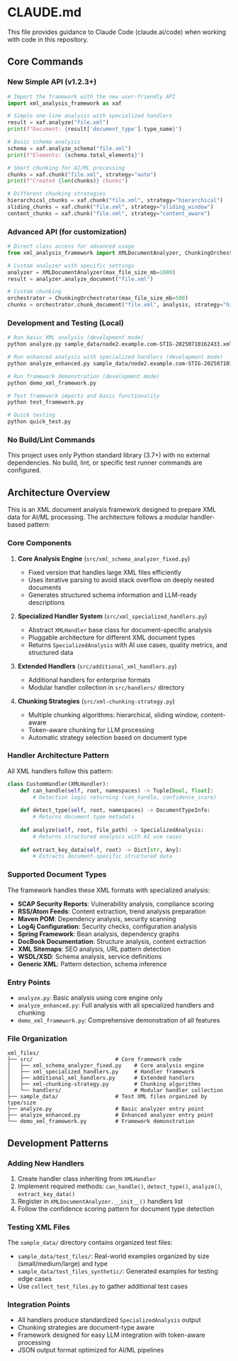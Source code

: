 # CLAUDE.md

This file provides guidance to Claude Code (claude.ai/code) when working with code in this repository.

## Core Commands

### New Simple API (v1.2.3+)
```python
# Import the framework with the new user-friendly API
import xml_analysis_framework as xaf

# Simple one-line analysis with specialized handlers
result = xaf.analyze("file.xml")
print(f"Document: {result['document_type'].type_name}")

# Basic schema analysis
schema = xaf.analyze_schema("file.xml")
print(f"Elements: {schema.total_elements}")

# Smart chunking for AI/ML processing
chunks = xaf.chunk("file.xml", strategy="auto")
print(f"Created {len(chunks)} chunks")

# Different chunking strategies
hierarchical_chunks = xaf.chunk("file.xml", strategy="hierarchical")
sliding_chunks = xaf.chunk("file.xml", strategy="sliding_window")
content_chunks = xaf.chunk("file.xml", strategy="content_aware")
```

### Advanced API (for customization)
```python
# Direct class access for advanced usage
from xml_analysis_framework import XMLDocumentAnalyzer, ChunkingOrchestrator

# Custom analyzer with specific settings
analyzer = XMLDocumentAnalyzer(max_file_size_mb=1000)
result = analyzer.analyze_document("file.xml")

# Custom chunking
orchestrator = ChunkingOrchestrator(max_file_size_mb=500)
chunks = orchestrator.chunk_document("file.xml", analysis, strategy="hierarchical")
```

### Development and Testing (Local)
```bash
# Run basic XML analysis (development mode)
python analyze.py sample_data/node2.example.com-STIG-20250710162433.xml

# Run enhanced analysis with specialized handlers (development mode)
python analyze_enhanced.py sample_data/node2.example.com-STIG-20250710162433.xml

# Run framework demonstration (development mode)
python demo_xml_framework.py

# Test framework imports and basic functionality
python test_framework.py

# Quick testing
python quick_test.py
```

### No Build/Lint Commands
This project uses only Python standard library (3.7+) with no external dependencies. No build, lint, or specific test runner commands are configured.

## Architecture Overview

This is an XML document analysis framework designed to prepare XML data for AI/ML processing. The architecture follows a modular handler-based pattern:

### Core Components

1. **Core Analysis Engine** (`src/xml_schema_analyzer_fixed.py`)
   - Fixed version that handles large XML files efficiently
   - Uses iterative parsing to avoid stack overflow on deeply nested documents
   - Generates structured schema information and LLM-ready descriptions

2. **Specialized Handler System** (`src/xml_specialized_handlers.py`)
   - Abstract `XMLHandler` base class for document-specific analysis
   - Pluggable architecture for different XML document types
   - Returns `SpecializedAnalysis` with AI use cases, quality metrics, and structured data

3. **Extended Handlers** (`src/additional_xml_handlers.py`)
   - Additional handlers for enterprise formats
   - Modular handler collection in `src/handlers/` directory

4. **Chunking Strategies** (`src/xml-chunking-strategy.py`)
   - Multiple chunking algorithms: hierarchical, sliding window, content-aware
   - Token-aware chunking for LLM processing
   - Automatic strategy selection based on document type

### Handler Architecture Pattern

All XML handlers follow this pattern:
```python
class CustomHandler(XMLHandler):
    def can_handle(self, root, namespaces) -> Tuple[bool, float]:
        # Detection logic returning (can_handle, confidence_score)
        
    def detect_type(self, root, namespaces) -> DocumentTypeInfo:
        # Returns document type metadata
        
    def analyze(self, root, file_path) -> SpecializedAnalysis:
        # Returns structured analysis with AI use cases
        
    def extract_key_data(self, root) -> Dict[str, Any]:
        # Extracts document-specific structured data
```

### Supported Document Types

The framework handles these XML formats with specialized analysis:
- **SCAP Security Reports**: Vulnerability analysis, compliance scoring
- **RSS/Atom Feeds**: Content extraction, trend analysis preparation  
- **Maven POM**: Dependency analysis, security scanning
- **Log4j Configuration**: Security checks, configuration analysis
- **Spring Framework**: Bean analysis, dependency graphs
- **DocBook Documentation**: Structure analysis, content extraction
- **XML Sitemaps**: SEO analysis, URL pattern detection
- **WSDL/XSD**: Schema analysis, service definitions
- **Generic XML**: Pattern detection, schema inference

### Entry Points

- `analyze.py`: Basic analysis using core engine only
- `analyze_enhanced.py`: Full analysis with all specialized handlers and chunking
- `demo_xml_framework.py`: Comprehensive demonstration of all features

### File Organization

```
xml_files/
├── src/                          # Core framework code
│   ├── xml_schema_analyzer_fixed.py    # Core analysis engine
│   ├── xml_specialized_handlers.py     # Handler framework
│   ├── additional_xml_handlers.py      # Extended handlers
│   ├── xml-chunking-strategy.py        # Chunking algorithms
│   └── handlers/                       # Modular handler collection
├── sample_data/                  # Test XML files organized by type/size
├── analyze.py                    # Basic analyzer entry point
├── analyze_enhanced.py           # Enhanced analyzer entry point
└── demo_xml_framework.py         # Framework demonstration
```

## Development Patterns

### Adding New Handlers
1. Create handler class inheriting from `XMLHandler` 
2. Implement required methods: `can_handle()`, `detect_type()`, `analyze()`, `extract_key_data()`
3. Register in `XMLDocumentAnalyzer.__init__()` handlers list
4. Follow the confidence scoring pattern for document type detection

### Testing XML Files
The `sample_data/` directory contains organized test files:
- `sample_data/test_files/`: Real-world examples organized by size (small/medium/large) and type
- `sample_data/test_files_synthetic/`: Generated examples for testing edge cases
- Use `collect_test_files.py` to gather additional test cases

### Integration Points
- All handlers produce standardized `SpecializedAnalysis` output
- Chunking strategies are document-type aware
- Framework designed for easy LLM integration with token-aware processing
- JSON output format optimized for AI/ML pipelines
